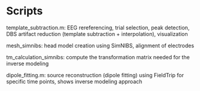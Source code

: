 # Scripts
template_subtraction.m: EEG rereferencing, trial selection, peak detection, DBS artifact reduction (template subtraction + interpolation), visualization

mesh_simnibs: head model creation using SimNIBS, alignment of electrodes

tm_calculation_simnibs: compute the transformation matrix needed for the inverse modeling

dipole_fitting.m: source reconstruction (dipole fitting) using FieldTrip for specific time points, shows inverse modeling approach
